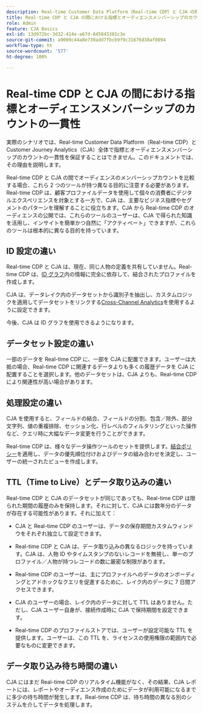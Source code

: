 ```yaml
---
description: Real-time Customer Data Platform（Real-time CDP）と CJA の間の指標とオーディエンスメンバーシップのカウントの一貫性に影響する要因について説明します。
title: Real-time CDP と CJA の間における指標とオーディエンスメンバーシップのカウントの一貫性
role: Admin
feature: CJA Basics
exl-id: 13d972bc-3d32-414e-a67d-845845381c3e
source-git-commit: a9009c44a8e739add7fbcb9f9c31676d38af0094
workflow-type: ht
source-wordcount: '577'
ht-degree: 100%

---
```



# Real-time CDP と CJA の間における指標とオーディエンスメンバーシップのカウントの一貫性

実際のシナリオでは、Real-time Customer Data Platform（Real-time CDP）と Customer Journey Analytics（CJA）全体で指標とオーディエンスメンバーシップのカウントの一貫性を保証することはできません。このドキュメントでは、その理由を説明します。

Real-time CDP と CJA の間でオーディエンスのメンバーシップカウントを比較する場合、これら 2 つのツールが持つ異なる目的に注意する必要があります。Real-time CDP は、顧客プロファイルデータを使用して個々の消費者にデジタルエクスペリエンスを対象とする一方で、CJA は、主要なビジネス指標やセグメントのパターンを理解することに役立ちます。CJA から Real-time CDP のオーディエンスの公開では、これらのツールのユーザーは、CJA で得られた知識を活用し、インサイトを簡単かつ自然に「アクティベート」できますが、これらのツールは根本的に異なる目的を持っています。

## ID 設定の違い

Real-time CDP と CJA は、現在、同じ人物の定義を共有していません。Real-time CDP は、[ID グラフ](https://experienceleague.adobe.com/docs/platform-learn/tutorials/identities/understanding-identity-and-identity-graphs.html?lang=ja)内の情報に完全に依存して、結合されたプロファイルを作成します。

CJA は、データレイク内のデータセットから識別子を抽出し、カスタムロジックを適用してデータセットをリンクする[Cross-Channel Analytics](/help/cca/overview.md)を使用するように設定できます。

今後、CJA は ID グラフを使用できるようになります。

## データセット設定の違い

一部のデータを Real-time CDP に、一部を CJA に配置できます。ユーザーは大抵の場合、Real-time CDP に関連するデータよりも多くの履歴データを CJA に配置することを選択します。他のデータセットは、CJA よりも、Real-time CDP により関連性が高い場合があります。

## 処理設定の違い

CJA を使用すると、フィールドの結合、フィールドの分割、包含／除外、部分文字列、値の重複排除、セッション化、行レベルのフィルタリングといった操作など、クエリ時に大幅なデータ変更を行うことができます。

Real-time CDP は、様々なデータ操作ツールのセットを提供します。[結合ポリシー](https://experienceleague.adobe.com/docs/experience-platform/profile/merge-policies/overview.html?lang=ja)を適用し、データの優先順位付けおよびデータの組み合わせを決定し、ユーザーの統一されたビューを作成します。

## TTL（Time to Live）とデータ取り込みの違い

Real-time CDP と CJA のデータセットが同じであっても、Real-time CDP は限られた期間の履歴のみを保持します。それに対して、CJA には数年分のデータが存在する可能性があります。それに加えて：

* CJA と Real-time CDP のユーザーは、データの保存期間カスタムウィンドウをそれぞれ独立して設定できます。

* Real-time CDP と CJA は、データ取り込みの異なるロジックを持っています。CJA は、人物 ID やタイムスタンプのないレコードを無視し、単一のプロファイル／人物が持つレコードの数に厳密な制限があります。

* Real-time CDP のユーザーは、主にプロファイルへのデータのオンボーディングとアドホックなクエリを促進するために、レイク内のデータに 7 日間アクセスできます。

* CJA のユーザーの場合、レイク内のデータに対して TTL はありません。ただし、CJA ユーザー自身が、接続作成時に CJA で保持期間を設定できます。

* Real-time CDP のプロファイルストアでは、ユーザーが設定可能な TTL を提供します。ユーザーは、この TTL を、ライセンスの使用権限の範囲内で必要なものに変更できます。

## データ取り込み待ち時間の違い

CJA にはまだ Real-time CDP のリアルタイム機能がなく、その結果、CJA レポートには、レポートやオーディエンス作成のためにデータが利用可能になるまでに多少の待ち時間が発生します。Real-time CDP は、待ち時間の異なる別のシステムを介してデータを処理します。
